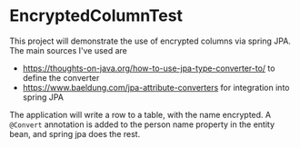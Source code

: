 # EncryptedColumnTest

This project will demonstrate the use of encrypted columns via spring JPA.
The main sources I've used are

* https://thoughts-on-java.org/how-to-use-jpa-type-converter-to/ to define the converter
* https://www.baeldung.com/jpa-attribute-converters for integration into spring JPA

The application will write a row to a table, with the name encrypted.  A `@Convert` annotation
is added to the person name property in the entity bean, and spring jpa does the rest.